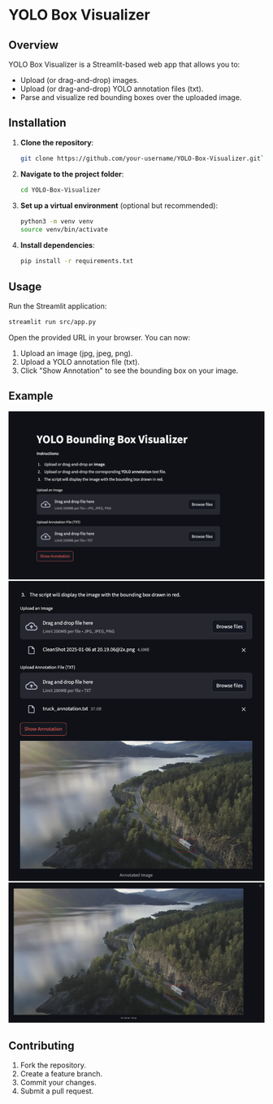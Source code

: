 # YOLO Box Visualizer

## Overview

YOLO Box Visualizer is a Streamlit-based web app that allows you to:
- Upload (or drag-and-drop) images.
- Upload (or drag-and-drop) YOLO annotation files (txt).
- Parse and visualize red bounding boxes over the uploaded image.

## Installation

1. **Clone the repository**:
   ```bash
   git clone https://github.com/your-username/YOLO-Box-Visualizer.git```

2.  **Navigate to the project folder**:
    
    ```bash
    cd YOLO-Box-Visualizer
    
    ```
    
3.  **Set up a virtual environment** (optional but recommended):
    
    ```bash
    python3 -m venv venv
    source venv/bin/activate
    
    ```
    
4.  **Install dependencies**:
    
    ```bash
    pip install -r requirements.txt
    
    ```
    

## Usage

Run the Streamlit application:

```bash
streamlit run src/app.py

```

Open the provided URL in your browser. You can now:

1.  Upload an image (jpg, jpeg, png).
2.  Upload a YOLO annotation file (txt).
3.  Click "Show Annotation" to see the bounding box on your image.

## Example

![Example Screenshot](https://raw.githubusercontent.com/shamspias/YOLO-Box-Visualizer/refs/heads/main/img/1.png)
![Example Screenshot](https://raw.githubusercontent.com/shamspias/YOLO-Box-Visualizer/refs/heads/main/img/2.png)
![Example Screenshot](https://raw.githubusercontent.com/shamspias/YOLO-Box-Visualizer/refs/heads/main/img/3.png)

## Contributing

1.  Fork the repository.
2.  Create a feature branch.
3.  Commit your changes.
4.  Submit a pull request.